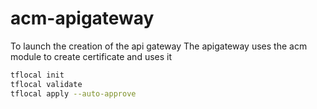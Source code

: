 # acm-apigateway

To launch the creation of the api gateway
The apigateway uses the acm module to create certificate and uses it

```bash
tflocal init
tflocal validate
tflocal apply --auto-approve
```

